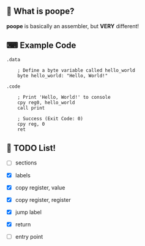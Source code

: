## 💩 What is poope?
**poope** is basically an assembler, but **VERY** different!

## ⌨ Example Code
```
.data

	; Define a byte variable called hello_world
	byte hello_world: "Hello, World!"

.code

	; Print 'Hello, World!' to console
	cpy reg0, hello_world
	call print

	; Success (Exit Code: 0)
	cpy reg, 0
	ret
```

## 🚀 TODO List!
- [ ] sections
- [x] labels
- [x] copy register, value
- [x] copy register, register
- [x] jump label
- [x] return

- [ ] entry point
